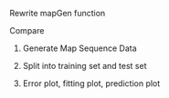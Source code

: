 Rewrite mapGen function

Compare





1. Generate Map Sequence Data

2. Split into training set and test set

3. Error plot, fitting plot, prediction plot

   